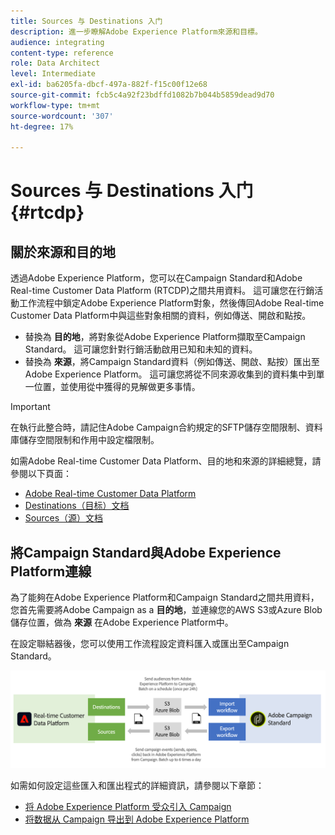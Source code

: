 ```yaml
---
title: Sources 与 Destinations 入门
description: 進一步瞭解Adobe Experience Platform來源和目標。
audience: integrating
content-type: reference
role: Data Architect
level: Intermediate
exl-id: ba6205fa-dbcf-497a-882f-f15c00f12e68
source-git-commit: fcb5c4a92f23bdffd1082b7b044b5859dead9d70
workflow-type: tm+mt
source-wordcount: '307'
ht-degree: 17%

---
```


# Sources 与 Destinations 入门 {#rtcdp}

## 關於來源和目的地

透過Adobe Experience Platform，您可以在Campaign Standard和Adobe Real-time Customer Data Platform (RTCDP)之間共用資料。 這可讓您在行銷活動工作流程中鎖定Adobe Experience Platform對象，然後傳回Adobe Real-time Customer Data Platform中與這些對象相關的資料，例如傳送、開啟和點按。

* 替換為 **目的地**，將對象從Adobe Experience Platform擷取至Campaign Standard。 這可讓您針對行銷活動啟用已知和未知的資料。
* 替換為 **來源**，將Campaign Standard資料（例如傳送、開啟、點按）匯出至Adobe Experience Platform。 這可讓您將從不同來源收集到的資料集中到單一位置，並使用從中獲得的見解做更多事情。


>[!IMPORTANT]
>
>在執行此整合時，請記住Adobe Campaign合約規定的SFTP儲存空間限制、資料庫儲存空間限制和作用中設定檔限制。

如需Adobe Real-time Customer Data Platform、目的地和來源的詳細總覽，請參閱以下頁面：

* [Adobe Real-time Customer Data Platform](https://experienceleague.adobe.com/docs/experience-platform/rtcdp/overview.html?lang=zh-Hans)
* [Destinations（目标）文档](https://experienceleague.adobe.com/docs/experience-platform/destinations/home.html?lang=zh-Hans)
* [Sources（源）文档](https://experienceleague.adobe.com/docs/experience-platform/sources/home.html?lang=zh-Hans)

## 將Campaign Standard與Adobe Experience Platform連線

為了能夠在Adobe Experience Platform和Campaign Standard之間共用資料，您首先需要將Adobe Campaign as a **目的地**，並連線您的AWS S3或Azure Blob儲存位置，做為 **來源** 在Adobe Experience Platform中。

在設定聯結器後，您可以使用工作流程設定資料匯入或匯出至Campaign Standard。

![](assets/rtcdp-schema.png)

如需如何設定這些匯入和匯出程式的詳細資訊，請參閱以下章節：

* [将 Adobe Experience Platform 受众引入 Campaign](../../integrating/using/ingest-aep-data.md)
* [将数据从 Campaign 导出到 Adobe Experience Platform](../../integrating/using/export-campaign-data.md)
